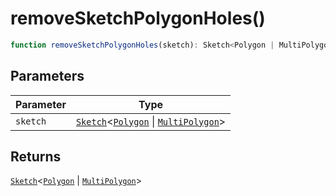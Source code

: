 # removeSketchPolygonHoles()

```ts
function removeSketchPolygonHoles(sketch): Sketch<Polygon | MultiPolygon>
```

## Parameters

| Parameter | Type |
| ------ | ------ |
| `sketch` | [`Sketch`](../interfaces/Sketch.md)\<[`Polygon`](../interfaces/Polygon.md) \| [`MultiPolygon`](../interfaces/MultiPolygon.md)\> |

## Returns

[`Sketch`](../interfaces/Sketch.md)\<[`Polygon`](../interfaces/Polygon.md) \| [`MultiPolygon`](../interfaces/MultiPolygon.md)\>

